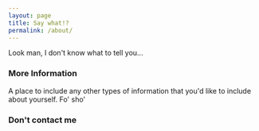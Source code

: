 ```yaml
---
layout: page
title: Say what!?
permalink: /about/
---
```


Look man, I don't know what to tell you...

### More Information

A place to include any other types of information that you'd like to include about yourself. Fo' sho'

### Don't contact me

<!---[email@domain.com](mailto:email@domain.com)-->
